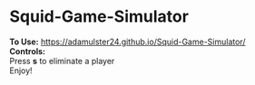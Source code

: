 # Squid-Game-Simulator
**To Use:** https://adamulster24.github.io/Squid-Game-Simulator/ <br>
**Controls:** <br>
Press **s** to eliminate a player <br>
Enjoy!
